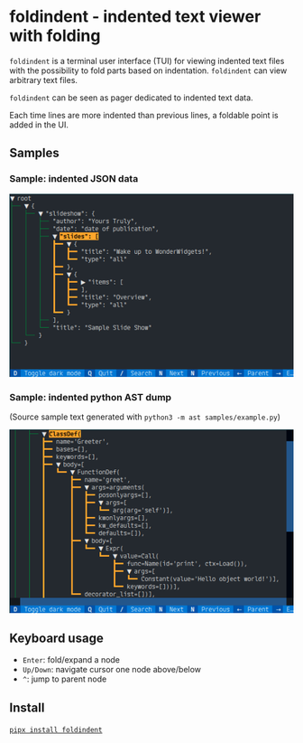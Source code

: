 # foldindent - indented text viewer with folding

`foldindent` is a terminal user interface (TUI) for viewing indented text files with the possibility to fold parts based on indentation.
`foldindent` can view arbitrary text files.

`foldindent` can be seen as pager dedicated to indented text data.

Each time lines are more indented than previous lines, a foldable point is added in the UI.

## Samples

### Sample: indented JSON data

![foldindent screenshot of indented JSON](https://github.com/hydrargyrum/foldindent/blob/main/samples/sample-json.png?raw=true)

### Sample: indented python AST dump

(Source sample text generated with `python3 -m ast samples/example.py`)

![foldindent screenshot of indented AST](https://github.com/hydrargyrum/foldindent/blob/main/samples/sample-ast.png?raw=true)

## Keyboard usage

- `Enter`: fold/expand a node
- `Up/Down`: navigate cursor one node above/below
- `^`: jump to parent node

## Install

[`pipx install foldindent`](https://pypi.org/project/foldindent/)

